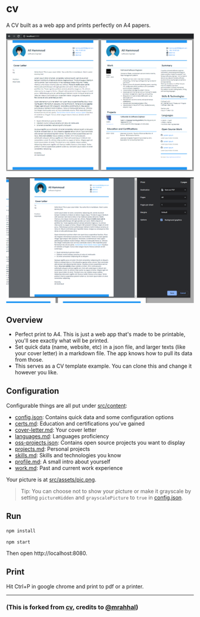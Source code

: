 # cv

A CV built as a web app and prints perfectly on A4 papers.

![img](pics/ss.png)

![img](pics/ss-print.png)

## Overview

- Perfect print to A4. This is just a web app that's made to be printable, you'll see exactly what will be printed.
- Set quick data (name, website, etc) in a json file, and larger texts (like your cover letter) in a markdown file. The app knows how to pull its data from those.
- This serves as a CV template example. You can clone this and change it however you like.

## Configuration

Configurable things are all put under [src/content](src/content):

- [config.json](src/content/config.json): Contains quick data and some configuration options
- [certs.md](src/content/certs.md): Education and certifications you've gained
- [cover-letter.md](src/content/cover-letter.md): Your cover letter
- [languages.md](src/content/languages.md): Languages proficiency
- [oss-projects.json](src/content/oss-projects.json): Contains open source projects you want to display
- [projects.md](src/content/projects.md): Personal projects
- [skills.md](src/content/skills.md): Skills and technologies you know
- [profile.md](src/content/profile.md): A small intro about yourself
- [work.md](src/content/work.md): Past and current work experience

Your picture is at [src/assets/pic.png](src/assets/pic.png).

> Tip: You can choose not to show your picture or make it grayscale by setting `pictureHidden` and `grayscalePicture` to `true` in [config.json](src/content/config.json).

## Run
```
npm install
```

```
npm start
```

Then open http://localhost:8080.

## Print

Hit Ctrl+P in google chrome and print to pdf or a printer.

---

### (This is forked from [cv](https://www.github.com/mrahhal/cv), credits to [@mrahhal](https://www.github.com/mrahhal))
